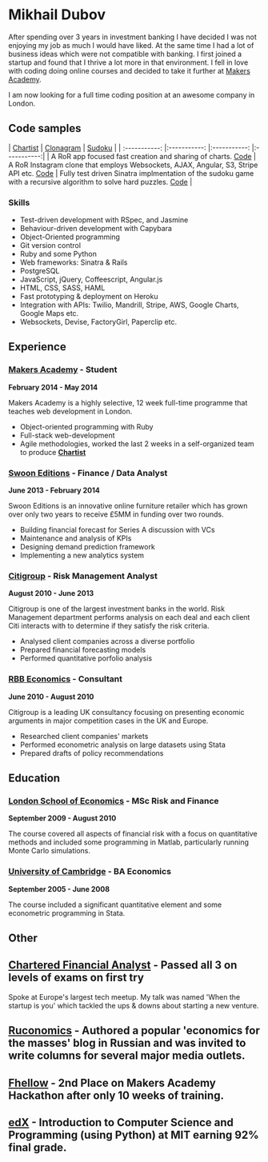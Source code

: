 # Mikhail Dubov

After spending over 3 years in investment banking I have decided I was not enjoying my job as much I would have liked. At the same time I had a lot of business ideas which were not compatible with banking. I first joined a startup and found that I thrive a lot more in that environment. I fell in love with coding doing online courses and decided to take it further at [Makers Academy](http://www.makersacademy.com/). 

I am now looking for a full time coding position at an awesome company in London.   


## Code samples

| [Chartist](http://charti.st/)  | [Clonagram](http://fierce-beach-6871.herokuapp.com/) | [Sudoku](https://github.com/mariogintili/boris_bikes) |
| :-----------: |:-----------: |:-----------: |:-----------:|
| A RoR app focused fast creation and sharing of charts. [Code](https://github.com/chartist/chartist)   | A RoR Instagram clone that employs Websockets, AJAX, Angular, S3, Stripe API etc. [Code](https://github.com/duboff/clonagram) | Fully test driven Sinatra implmentation of the sudoku game with a recursive algorithm to solve hard puzzles. [Code](https://github.com/duboff/Sudoku-web-version) |


### Skills

* Test-driven development with RSpec, and Jasmine
* Behaviour-driven development with Capybara
* Object-Oriented programming
* Git version control
* Ruby and some Python
* Web frameworks: Sinatra & Rails
* PostgreSQL
* JavaScript, jQuery, Coffeescript, Angular.js
* HTML, CSS, SASS, HAML
* Fast prototyping & deployment on Heroku
* Integration with APIs: Twilio, Mandrill, Stripe, AWS, Google Charts, Google Maps etc.
* Websockets, Devise, FactoryGirl, Paperclip etc.

## Experience

### [Makers Academy](http://www.makersacademy.com/) - Student

**February 2014 - May 2014**

Makers Academy is a highly selective, 12 week full-time programme that teaches web development in London.

* Object-oriented programming with Ruby
* Full-stack web-development
* Agile methodologies, worked the last 2 weeks in a self-organized team to
 produce **[Chartist](http://charti.st/)**


### [Swoon Editions](https://www.swooneditions.com/) - Finance / Data Analyst

 **June 2013 - February 2014**

Swoon Editions is an innovative online furniture retailer which has grown over only two years to receive £5MM in funding over two rounds.

* Building financial forecast for Series A discussion with VCs
* Maintenance and analysis of KPIs
* Designing demand prediction framework
* Implementing a new analytics system


### [Citigroup](http://www.citi.com/) - Risk Management Analyst

**August 2010 - June 2013**

Citigroup is one of the largest investment banks in the world. Risk Management department performs analysis on each deal and each client Citi interacts with to determine if they satisfy the risk criteria.

* Analysed client companies across a diverse portfolio
* Prepared financial forecasting models
* Performed quantitative porfolio analysis

### [RBB Economics](http://www.rbbeconomics.com/) - Consultant

**June 2010 - August 2010**

Citigroup is a leading UK consultancy focusing on presenting economic arguments in major competition cases in the UK and Europe.

* Researched client companies' markets
* Performed econometric analysis on large datasets using Stata
* Prepared drafts of policy recommendations

## Education

### [London School of Economics](http://www.lse.ac.uk/) - MSc Risk and Finance

**September 2009 - August 2010**

The course covered all aspects of financial risk with a focus on quantitative methods and included some programming in Matlab, particularly running Monte Carlo simulations.

### [University of Cambridge](http://www.cam.ac.uk/) - BA Economics

**September 2005 - June 2008**

The course included a significant quantitative element and some econometric programming in Stata.


## Other

## [Chartered Financial Analyst](https://www.cfainstitute.org) - Passed all 3 on levels of exams on first try

Spoke at Europe's largest tech meetup. My talk was named 'When the startup is you' which tackled
the ups & downs about starting a new venture.

## [Ruconomics](http://www.ruconomics.com/) - Authored a popular 'economics for the masses' blog in Russian and was invited to write columns for several major media outlets.


## [Fhellow](https://github.com/duboff/fhellow) - 2nd Place on Makers Academy Hackathon after only 10 weeks of training.

## [edX](https://s3.amazonaws.com/verify.edx.org/downloads/d20e82d7d84140c6a0a444a38447f48a/Certificate.pdf) - Introduction to Computer Science and Programming (using Python) at MIT earning 92% final grade.